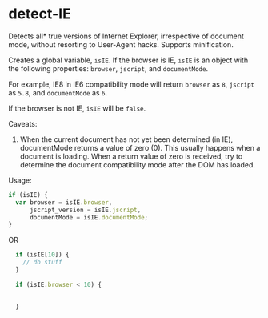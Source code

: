 # detect-IE
Detects all* true versions of Internet Explorer, irrespective of document mode, without resorting to User-Agent hacks. Supports minification.

Creates a global variable, `isIE`. If the browser is IE, `isIE` is an object with the following properties: `browser`, `jscript`, and `documentMode`.

For example, IE8 in IE6 compatibility mode will return `browser` as `8`, `jscript` as `5.8`, and `documentMode` as `6`.

If the browser is not IE, `isIE` will be `false`.

Caveats:
1. When the current document has not yet been determined (in IE), documentMode returns a value of zero (0). This usually happens when a document is loading. When a return value of zero is received, try to determine the document compatibility mode after the DOM has loaded.


Usage:

```javascript
if (isIE) {    
  var browser = isIE.browser, 
      jscript_version = isIE.jscript, 
      documentMode = isIE.documentMode;
}
```

OR

```javascript
  if (isIE[10]) {
    // do stuff
  }
  
  if (isIE.browser < 10) {
  
  
  }
```
